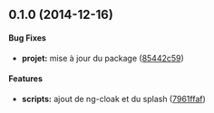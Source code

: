 <a name="0.1.0"></a>
## 0.1.0 (2014-12-16)


#### Bug Fixes

* **projet:** mise à jour du package ([85442c59](https://github.com/unicolored/Snake3210/commit/85442c590e8a7912fb57cf26cfb88819e4d98c1f))


#### Features

* **scripts:** ajout de ng-cloak et du splash ([7961ffaf](https://github.com/unicolored/Snake3210/commit/7961ffaf4efb89373de8cc02a0d3ed3e0bc94125))

